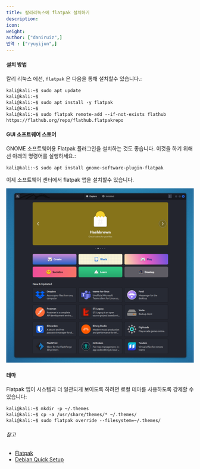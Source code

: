```yaml
---
title: 칼리리눅스에 flatpak 설치하기
description:
icon:
weight:
author: ["daniruiz",]
번역 : ["ryuyijun",]
---
```


#### 설치 방법

칼리 리눅스 에선, `flatpak` 은 다음을 통해 설치할수 있습니다.:

```console
kali@kali:~$ sudo apt update
kali@kali:~$
kali@kali:~$ sudo apt install -y flatpak
kali@kali:~$
kali@kali:~$ sudo flatpak remote-add --if-not-exists flathub https://flathub.org/repo/flathub.flatpakrepo
```

#### GUI 소프트웨어 스토어

GNOME 소프트웨어용 Flatpak 플러그인을 설치하는 것도 좋습니다. 이것을 하기 위해선 아래의 명령어를 실행하세요.:

```console
kali@kali:~$ sudo apt install gnome-software-plugin-flatpak
```

이제 소프트웨어 센터에서 flatpak 앱을 설치할수 있습니다.

![](flatpak-store.png)

#### 테마

Flatpak 앱이 시스템과 더 일관되게 보이도록 하려면 로컬 테마를 사용하도록 강제할 수 있습니다:

```console
kali@kali:~$ mkdir -p ~/.themes
kali@kali:~$ cp -a /usr/share/themes/* ~/.themes/
kali@kali:~$ sudo flatpak override --filesystem=~/.themes/
```

###### 참고

- [Flatpak](https://flatpak.org/)
- [Debian Quick Setup](https://flatpak.org/setup/Debian/)
